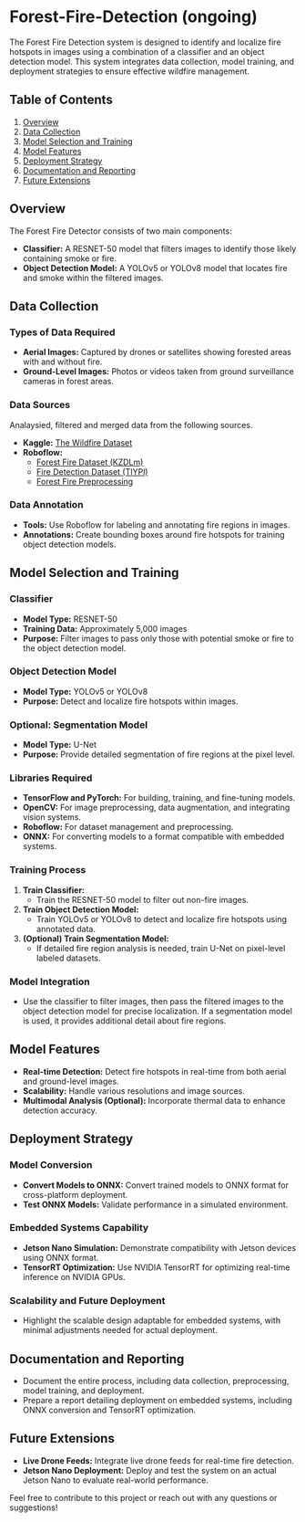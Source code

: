 # Forest-Fire-Detection (ongoing)

The Forest Fire Detection system is designed to identify and localize fire hotspots in images using a combination of a classifier and an object detection model. This system integrates data collection, model training, and deployment strategies to ensure effective wildfire management.

## Table of Contents

1. [Overview](#overview)
2. [Data Collection](#data-collection)
3. [Model Selection and Training](#model-selection-and-training)
4. [Model Features](#model-features)
5. [Deployment Strategy](#deployment-strategy)
6. [Documentation and Reporting](#documentation-and-reporting)
7. [Future Extensions](#future-extensions)

## Overview

The Forest Fire Detector consists of two main components:
- **Classifier:** A RESNET-50 model that filters images to identify those likely containing smoke or fire.
- **Object Detection Model:** A YOLOv5 or YOLOv8 model that locates fire and smoke within the filtered images.

## Data Collection

### Types of Data Required
- **Aerial Images:** Captured by drones or satellites showing forested areas with and without fire.
- **Ground-Level Images:** Photos or videos taken from ground surveillance cameras in forest areas.

### Data Sources
Analaysied, filtered and merged data from the following sources.
- **Kaggle:** [The Wildfire Dataset](https://www.kaggle.com/datasets/elmadafri/the-wildfire-dataset)
- **Roboflow:**
  - [Forest Fire Dataset (KZDLm)](https://universe.roboflow.com/aastmt-q0keu/forest-fire-kzdlm)
  - [Fire Detection Dataset (TIYPl)](https://universe.roboflow.com/ssanne/fire-tiypl/browse/fork?queryText=&pageSize=200&startingIndex=0&browseQuery=true)
  - [Forest Fire Preprocessing](https://app.roboflow.com/hydroponics-romfd/forest-fire-ke3xv-kid4l/generate/preprocessing)

### Data Annotation
- **Tools:** Use Roboflow for labeling and annotating fire regions in images.
- **Annotations:** Create bounding boxes around fire hotspots for training object detection models.

## Model Selection and Training

### Classifier
- **Model Type:** RESNET-50
- **Training Data:** Approximately 5,000 images
- **Purpose:** Filter images to pass only those with potential smoke or fire to the object detection model.

### Object Detection Model
- **Model Type:** YOLOv5 or YOLOv8
- **Purpose:** Detect and localize fire hotspots within images.

### Optional: Segmentation Model
- **Model Type:** U-Net
- **Purpose:** Provide detailed segmentation of fire regions at the pixel level.

### Libraries Required
- **TensorFlow and PyTorch:** For building, training, and fine-tuning models.
- **OpenCV:** For image preprocessing, data augmentation, and integrating vision systems.
- **Roboflow:** For dataset management and preprocessing.
- **ONNX:** For converting models to a format compatible with embedded systems.

### Training Process
1. **Train Classifier:**
   - Train the RESNET-50 model to filter out non-fire images.
2. **Train Object Detection Model:**
   - Train YOLOv5 or YOLOv8 to detect and localize fire hotspots using annotated data.
3. **(Optional) Train Segmentation Model:**
   - If detailed fire region analysis is needed, train U-Net on pixel-level labeled datasets.

### Model Integration
- Use the classifier to filter images, then pass the filtered images to the object detection model for precise localization. If a segmentation model is used, it provides additional detail about fire regions.

## Model Features

- **Real-time Detection:** Detect fire hotspots in real-time from both aerial and ground-level images.
- **Scalability:** Handle various resolutions and image sources.
- **Multimodal Analysis (Optional):** Incorporate thermal data to enhance detection accuracy.

## Deployment Strategy

### Model Conversion
- **Convert Models to ONNX:** Convert trained models to ONNX format for cross-platform deployment.
- **Test ONNX Models:** Validate performance in a simulated environment.

### Embedded Systems Capability
- **Jetson Nano Simulation:** Demonstrate compatibility with Jetson devices using ONNX format.
- **TensorRT Optimization:** Use NVIDIA TensorRT for optimizing real-time inference on NVIDIA GPUs.

### Scalability and Future Deployment
- Highlight the scalable design adaptable for embedded systems, with minimal adjustments needed for actual deployment.

## Documentation and Reporting

- Document the entire process, including data collection, preprocessing, model training, and deployment.
- Prepare a report detailing deployment on embedded systems, including ONNX conversion and TensorRT optimization.

## Future Extensions

- **Live Drone Feeds:** Integrate live drone feeds for real-time fire detection.
- **Jetson Nano Deployment:** Deploy and test the system on an actual Jetson Nano to evaluate real-world performance.

Feel free to contribute to this project or reach out with any questions or suggestions!

